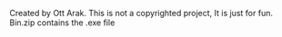 Created by Ott Arak.
This is not a copyrighted project, It is just for fun.
Bin.zip contains the .exe file
